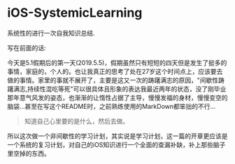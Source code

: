 # iOS-SystemicLearning
系统性的进行一次自我知识总结.

写在前面的话:

今天是5.1假期后的第一天(2019.5.5)，假期虽然只有短短的四天但是发生了挺多的事情，家庭的，个人的。也让我真正的思考了处在27岁这个时间点上，应该要去做的事情。家里的事就不展开了，主要是这又一次的踌躇满志的原因，"间歇性踌躇满志,持续性混吃等死"可以很具体且形象的表达我最近两年的状态，没了刚毕业那年意气风发的姿态，也渐渐的让惰性占据了主导，慢慢发福的身材，慢慢变空的脑袋...甚至在写这个README时，之前熟练使用的MarkDown都笨拙的不行...

> 知道自己心里要的是什么，然后去做。

所以这次做一个非间歇性的学习计划，其实说是学习计划，这一篇的开章更应该是一个系统的复习计划，对自己的iOS知识进行一个全面的查漏补缺，补上那些脑子里空掉的东西。
